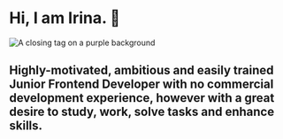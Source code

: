 # Hi, I am Irina. 👋

<img src="https://media-exp1.licdn.com/dms/image/C4E16AQFQnw_OpzCkpg/profile-displaybackgroundimage-shrink_200_800/0/1624820418181?e=1630540800&v=beta&t=wR1GYj4PB7oAecCZw_e1f6hIreNFgVyxgroYqBkhvlk" alt="A closing tag on a purple background">

## Highly-motivated, ambitious and easily trained Junior Frontend Developer with no commercial development experience, however with a great desire to study, work, solve tasks and enhance skills.
